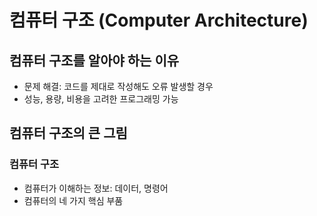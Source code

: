 # 컴퓨터 구조 (Computer Architecture)

## 컴퓨터 구조를 알아야 하는 이유

- 문제 해결: 코드를 제대로 작성해도 오류 발생할 경우
- 성능, 용량, 비용을 고려한 프로그래밍 가능

## 컴퓨터 구조의 큰 그림

### 컴퓨터 구조

- 컴퓨터가 이해하는 정보: 데이터, 명령어
- 컴퓨터의 네 가지 핵심 부품
